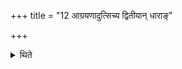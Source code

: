 +++
title = "12 आग्रयणादुत्सिच्य द्वितीयान् धाराङ्"

+++

<details><summary>थिते</summary>

आग्रयणादुत्सिच्य द्वितीयां धारां करोति । आदित्यस्थाल्यास्तृतीयाम् । आदित्यग्रहसम्पाताचतुर्थोम् १२
</details>
